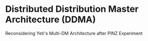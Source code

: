 # Distributed Distribution Master Architecture (DDMA)
Reconsidering Yeti's Multi-DM Architecture after PINZ Experiment
